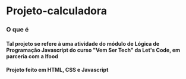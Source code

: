 # Projeto-calculadora

### O que é
#### Tal projeto se refere à uma atividade do módulo de Lógica de Programação Javascript do curso "Vem Ser Tech" da Let's Code, em parceria com a Ifood  
#### Projeto feito em HTML, CSS e Javascript
